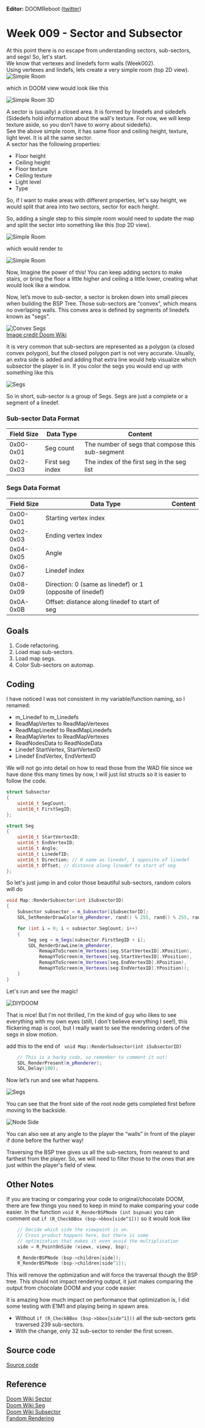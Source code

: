 __Editor:__ DOOMReboot ([twitter](https://twitter.com/DOOMReboot))  
# Week 009 - Sector and Subsector  
At this point there is no escape from understanding sectors, sub-sectors, and segs! So, let's start.  
We know that vertexes and linedefs form walls (Week002).  
Using vertexes and lindefs, lets create a very simple room (top 2D view).   
![Simple Room](../img/singleroom_2d.png)  

which in DOOM view would look like this    

![Simple Room 3D](../img/singleroom.png)  

A sector is (usually) a closed area. It is formed by linedefs and sidedefs (Sidedefs hold information about the wall's texture. For now, we will keep texture aside, so you don’t have to worry about sidedefs).  
See the above simple room, it has same floor and ceiling height, texture, light level. It is all the same sector.    
A sector has the following properties:   
* Floor height  
* Ceiling height  
* Floor texture  
* Ceiling texture  
* Light level  
* Type  

So, if I want to make areas with different properties, let's say height, we would split that area into two sectors, sector for each height.  

So, adding a single step to this simple room would need to update the map and split the sector into something like this (top 2D view).  

![Simple Room](../img/singlestep.png)  

which would render to  

![Simple Room](../img/singlestep_2d.png)  

Now, Imagine the power of this! You can keep adding sectors to make stairs, or bring the floor a little higher and ceiling a little lower, creating what would look like a window.  

Now, let’s move to sub-sector, a sector is broken down into small pieces when building the BSP Tree. Those sub-sectors are "convex", which means no overlaping walls. This convex area is defined by segments of linedefs known as "segs".    

![Convex Segs](../img/subsectors.png)  
[Image credit Doom Wiki](https://doom.fandom.com/wiki/Subsectori)

It is very common that sub-sectors are represented as a polygon (a closed convex polygon), but the closed polygon part is not very accurate. Usually, an extra side is added and adding that extra line would help visualize which subsector the player is in. If you color the segs you would end up with something like this  

![Segs](../img/segs.png)   

So in short, sub-sector is a group of Segs. Segs are just a complete or a segment of a linedef.   

### Sub-sector Data Format  
| Field Size | Data Type        | Content                                           |  
|------------|------------------|---------------------------------------------------|  
| 0x00-0x01  | Seg count        | The number of segs that compose this sub-segment  |  
| 0x02-0x03  | First seg index  | The index of the first seg in the seg list        |  

### Segs Data Format
| Field Size | Data Type                                                  | Content                                 |  
|------------|------------------------------------------------------------|-----------------------------------------|  
| 0x00-0x01  | Starting vertex index                                      |                                         |  
| 0x02-0x03  | Ending vertex index                                        |                                         |  
| 0x04-0x05  | Angle                                                      |                                         |  
| 0x06-0x07  | Linedef index                                              |                                         |  
| 0x08-0x09  | Direction: 0 (same as linedef) or 1 (opposite of linedef)  |                                         |  
| 0x0A-0x0B  | Offset: distance along linedef to start of seg             |                                         |  

## Goals  
1. Code refactoring.  
2. Load map sub-sectors.  
3. Load map segs.  
4. Color Sub-sectors on automap.  

## Coding
I have noticed I was not consistent in my variable/function naming, so I renamed:  
* m_Linedef to m_Linedefs  
* ReadMapVertex to ReadMapVertexes  
* ReadMapLinedef to ReadMapLinedefs  
* ReadMapVertex to ReadMapVertexes  
* ReadNodesData to ReadNodeData  
* Linedef StartVertex, StartVertexID  
* Linedef EndVertex, EndVertexID  

We will not go into detail on how to read those from the WAD file since we have done this many times by now, I will just list structs so it is easier to follow the code.  

``` cpp
struct Subsector
{
    uint16_t SegCount;
    uint16_t FirstSegID;
};

struct Seg
{
    uint16_t StartVertexID;
    uint16_t EndVertexID;
    uint16_t Angle;
    uint16_t LinedefID;
    uint16_t Direction; // 0 same as linedef, 1 opposite of linedef
    uint16_t Offset; // distance along linedef to start of seg
};
```

So let's just jump in and color those beautiful sub-sectors, random colors will do  

```cpp
void Map::RenderSubsector(int iSubsectorID)
{
    Subsector subsector = m_Subsector[iSubsectorID];
    SDL_SetRenderDrawColor(m_pRenderer, rand() % 255, rand() % 255, rand() % 255, SDL_ALPHA_OPAQUE);

    for (int i = 0; i < subsector.SegCount; i++)
    {
        Seg seg = m_Segs[subsector.FirstSegID + i];
        SDL_RenderDrawLine(m_pRenderer,
            RemapXToScreen(m_Vertexes[seg.StartVertexID].XPosition),
            RemapYToScreen(m_Vertexes[seg.StartVertexID].YPosition),
            RemapXToScreen(m_Vertexes[seg.EndVertexID].XPosition),
            RemapYToScreen(m_Vertexes[seg.EndVertexID].YPosition));
    }
}
```

Let's run and see the magic!  

![DIYDOOM](../img/diydoom.gif)

That is nice! But I'm not thrilled, I'm the kind of guy who likes to see everything with my own eyes (still, I don't believe everything I see!), this flickering map is cool, but I really want to see the rendering orders of the segs in slow motion.  

add this to the end of ``` void Map::RenderSubsector(int iSubsectorID)```  

``` cpp
    // This is a hacky code, so remember to comment it out!
    SDL_RenderPresent(m_pRenderer); 
    SDL_Delay(100);
```

Now let’s run and see what happens. 

![Segs](../img/subsectorsslog.gif)  

You can see that the front side of the root node gets completed first before moving to the backside.  

![Node Side](../img/node.png)   
  
You can also see at any angle to the player the “walls” in front of the player if done before the further way!  

Traversing the BSP tree gives us all the sub-sectors, from nearest to and farthest from the player. So, we will need to filter those to the ones that are just within the player's field of view.  

## Other Notes
If you are tracing or comparing your code to original/chocolate DOOM, there are few things you need to keep in mind to make comparing your code easier. In the function ``` void R_RenderBSPNode (int bspnum) ``` you can comment out ``` if (R_CheckBBox (bsp->bbox[side^1])) ``` so it would look like  

``` cpp
    // Decide which side the viewpoint is on.
    // Cross product happens here, but there is some
    // optimization that makes it even avoid the multiplication
    side = R_PointOnSide (viewx, viewy, bsp);  

    R_RenderBSPNode (bsp->children[side]); 
    R_RenderBSPNode (bsp->children[side^1]);
```

This will remove the optimization and will force the traversal though the BSP tree. This should not impact rendering output, it just makes comparing the output from chocolate DOOM and your code easier.  

It is amazing how much impact on performance that optimization is, I did some testing with E1M1 and playing being in spawn area.  
 * Without ``` if (R_CheckBBox (bsp->bbox[side^1])) ``` all the sub-sectors gets traversed 239 sub-sectors.  
 * With the change, only 32 sub-sector to render the first screen.

## Source code
[Source code](../src)  

## Reference
[Doom Wiki Sector](https://doomwiki.org/wiki/Sector)  
[Doom Wiki Seg](https://doomwiki.org/wiki/Seg)  
[Doom Wiki Subsector](https://doomwiki.org/wiki/Subsector)  
[Fandom Rendering](https://doom.fandom.com/wiki/Doom_rendering_engine)  
